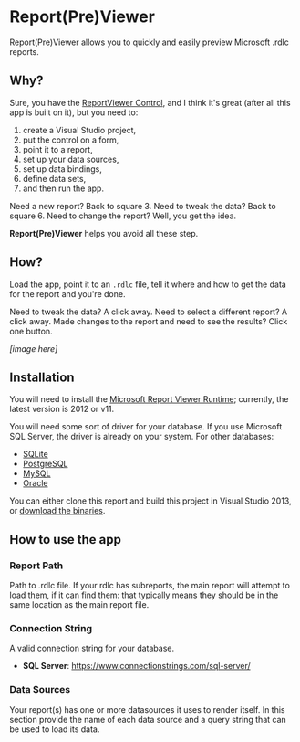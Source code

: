 # Report(Pre)Viewer
Report(Pre)Viewer allows you to quickly and easily preview Microsoft .rdlc reports.

## Why?
Sure, you have the [ReportViewer Control](https://msdn.microsoft.com/en-us/library/ms251671.aspx), and I think it's great (after all this app is built on it), but you need to:
1. create a Visual Studio project, 
2. put the control on a form, 
3. point it to a report, 
4. set up your data sources, 
5. set up data bindings, 
6. define data sets, 
7. and then run the app. 

Need a new report? Back to square 3. Need to tweak the data? Back to square 6. Need to change the report? Well, you get the idea.

**Report(Pre)Viewer** helps you avoid all these step.

## How?

Load the app, point it to an `.rdlc` file, tell it where and how to get the data for the report and you're done.

Need to tweak the data? A click away. Need to select a different report? A click away. Made changes to the report and need to see the results? Click one button.

*[image here]*

## Installation

You will need to install the [Microsoft Report Viewer Runtime](https://www.microsoft.com/en-us/download/details.aspx?id=35747); currently, the latest version is 2012 or v11.

You will need some sort of driver for your database. If you use Microsoft SQL Server, the driver is already on your system. For other databases:

* [SQLite]()
* [PostgreSQL]()
* [MySQL]()
* [Oracle]()

You can either clone this report and build this project in Visual Studio 2013, or [download the binaries]().

## How to use the app

### Report Path
Path to .rdlc file. If your rdlc has subreports, the main report will attempt to load them, if it can find them: that typically means they should be in the same location as the main report file.

### Connection String
A valid connection string for your database.

* **SQL Server**: https://www.connectionstrings.com/sql-server/

### Data Sources
Your report(s) has one or more datasources it uses to render itself. In this section provide the name of each data source and a query string that can be used to load its data.
